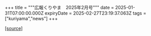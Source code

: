 +++
title = """広報くりやま　2025年2月号"""
date = 2025-01-31T07:00:00.000Z
expiryDate = 2025-02-27T23:19:37.063Z
tags = ["kuriyama","news"]
+++


[[source]](https://www.town.kuriyama.hokkaido.jp/site/koho/30079.html)
